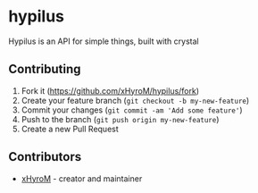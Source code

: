 # hypilus

Hypilus is an API for simple things, built with crystal

## Contributing

1. Fork it (<https://github.com/xHyroM/hypilus/fork>)
2. Create your feature branch (`git checkout -b my-new-feature`)
3. Commit your changes (`git commit -am 'Add some feature'`)
4. Push to the branch (`git push origin my-new-feature`)
5. Create a new Pull Request

## Contributors

- [xHyroM](https://github.com/xHyroM) - creator and maintainer

